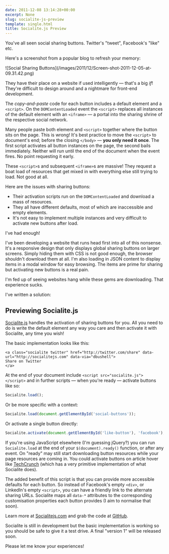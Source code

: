 ```yaml
---
date: 2011-12-08 13:14:28+00:00
excerpt: None
slug: socialite-js-preview
template: single.html
title: Socialite.js Preview
---
```


You've all seen social sharing buttons. Twitter's "tweet", Facebook's "like" etc.

Here's a screenshot from a popular blog to refresh your memory:

<p class="b-post__image">![Social Sharing Buttons](/images/2011/12/Screen-shot-2011-12-05-at-09.31.42.png)</p>

They have their place on a website if used intelligently — that's a big *if*! They're difficult to design around and a nightmare for front-end development.

The *copy-and-paste* code for each button includes a default element and a `<script>`. On the `DOMContentLoaded` event the `<script>` replaces all instances of the default element with an `<iframe>` — a portal into the sharing shrine of the respective social network.

Many people paste both element and `<script>` together where the button sits on the page. This is wrong! It's best practice to move the `<script>` to document's end; before the closing `</body>` — **you only need it once**. The first script activates all button instances on the page, the second bails immediately. Neither will run until the end of the document when the event fires. No point requesting it early.

These `<script>`s and subsequent `<iframe>`s are massive! They request a boat load of resources that get mixed in with everything else still trying to load. Not good at all.

Here are the issues with sharing buttons:


* Their activation scripts run on the `DOMContentLoaded` and download a mass of resources.
* They all have different defaults, most of which are inaccessible and empty elements.
* It's not easy to implement multiple instances and very difficult to activate new buttons after load.


I've had enough!

I've been developing a website that runs head first into all of this nonsense. It's a responsive design that only displays global sharing buttons on larger screens. Simply hiding them with CSS is not good enough, the browser shouldn't download them at all. I'm also loading in JSON content to display items in a modal window for easy browsing. The items are prime for sharing but activating new buttons is a real pain.

I'm fed up of seeing websites hang while these gems are downloading. That experience sucks.

I've written a solution:


## Previewing Socialite.js


[Socialite.js](http://socialitejs.com) handles the activation of sharing buttons for you. All you need to do is write the default element any way you care and then activate it with Socialite, any time you wish!

The basic implementation looks like this:

````markup
<a class="socialite twitter" href="http://twitter.com/share" data-url="http://socialitejs.com" data-via="dbushell">
Share on Twitter
</a>
````

At the end of your document include `<script src="socialite.js"></script>` and in further scripts — when you're ready — activate buttons like so:

````javascript
Socialite.load();
````

Or be more specific with a context:

````javascript
Socialite.load(document.getElementById('social-buttons'));
````

Or activate a single button directly:

````javascript
Socialite.activate(document.getElementById('like-button'), 'facebook');
````

If you're using JavaScript elsewhere (I'm guessing jQuery?) you can run `Socialite.load` at the end of your `$(document).ready()` function, or after any event. On "ready" may still start downloading button resources while your page resources are coming in. You could activate buttons on article hover like [TechCrunch](http://techcrunch.com/) (which has a very primitive implementation of what Socialite does).

The added benefit of this script is that you can provide more accessible defaults for each button. So instead of Facebook's empty `<div>`, or LinkedIn's empty `<script>`, you can have a friendly link to the alternate sharing URLs. Socialite maps all `data-*` attributes to the corresponding customisation properties each button provides (I aim to normalise that soon).

Learn more at [Socialitejs.com](http://socialitejs.com) and grab the code at [GitHub](https://github.com/dbushell/Socialite).

Socialite is still in development but the basic implementation is working so you should be safe to give it a test drive. A final "version 1" will be released soon.

Please let me know your experiences!

